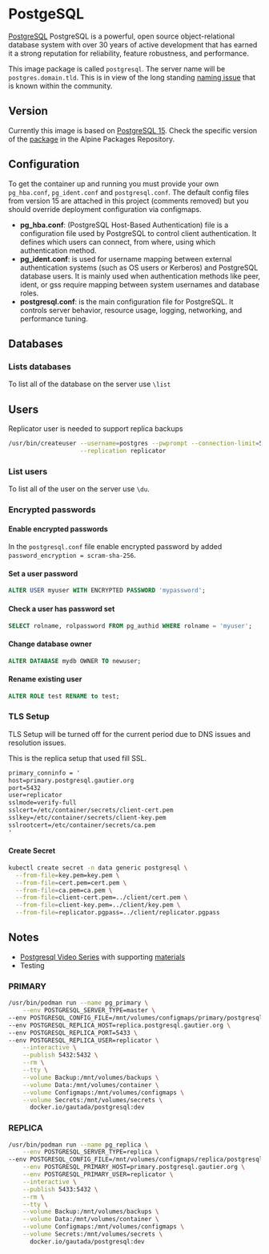 # PostgeSQL

[PostgreSQL](https://www.postgresql.org) PostgreSQL is a powerful, open
source object-relational database system with over 30 years of active
development that has earned it a strong reputation for reliability,
feature robustness, and performance.

This image package is called `postgresql`. The server name will be
`postgres.domain.tld`.  This is in view of the long standing
[naming issue](https://wiki.postgresql.org/wiki/Postgres) that is known
within the community.

## Version

Currently this image is based on
[PostgreSQL 15](https://www.postgresql.org/docs/15/index.html). Check
the specific version of the [package](https://pkgs.alpinelinux.org/packages?name=postgresql15&branch=v3.21&repo=community&arch=aarch64&origin=&flagged=&maintainer=)
in the Alpine Packages Repository.

## Configuration

To get the container up and running you must provide your own `pg_hba.conf`,
`pg_ident.conf` and `postgresql.conf`.  The default config files from
version 15 are attached in this project (comments removed) but you should
override deployment configuration via configmaps.

- **pg_hba.conf**:  (PostgreSQL Host-Based Authentication) file is a
configuration file used by PostgreSQL to control client authentication.
It defines which users can connect, from where, using which authentication
method.
- **pg_ident.conf**: is used for username mapping
between external authentication systems (such as OS users or Kerberos) and
PostgreSQL database users. It is mainly used when authentication methods like
peer, ident, or gss require mapping between system usernames and database
roles.
- **postgresql.conf**: is the main configuration file for PostgreSQL. It
controls server behavior, resource usage, logging, networking,
and performance tuning.

## Databases

### Lists databases

To list all of the database on the server use `\list`

## Users

Replicator user is needed to support replica backups

```sh
/usr/bin/createuser --username=postgres --pwprompt --connection-limit=5 \
                    --replication replicator
```

### List users

To list all of the user on the server use `\du`.

### Encrypted passwords

#### Enable encrypted passwords

In the `postgresql.conf` file enable encrypted password by added
`password_encryption = scram-sha-256`.

#### Set a user password

```sql
ALTER USER myuser WITH ENCRYPTED PASSWORD 'mypassword';
```

#### Check a user has password set

```sql
SELECT rolname, rolpassword FROM pg_authid WHERE rolname = 'myuser';
```

#### Change database owner

```sql
ALTER DATABASE mydb OWNER TO newuser;
```

#### Rename existing user

```sql
ALTER ROLE test RENAME to test;
```

### TLS Setup

TLS Setup will be turned off for the current period due to DNS issues and
resolution issues.

This is the replica setup that used fill SSL.

```txt
primary_conninfo = '
host=primary.postgresql.gautier.org
port=5432
user=replicator
sslmode=verify-full
sslcert=/etc/container/secrets/client-cert.pem
sslkey=/etc/container/secrets/client-key.pem
sslrootcert=/etc/container/secrets/ca.pem
'
```

#### Create Secret

```sh
kubectl create secret -n data generic postgresql \
  --from-file=key.pem=key.pem \
  --from-file=cert.pem=cert.pem \
  --from-file=ca.pem=ca.pem \
  --from-file=client-cert.pem=../client/cert.pem \
  --from-file=client-key.pem=../client/key.pem \
  --from-file=replicator.pgpass=../client/replicator.pgpass
```

## Notes

- [Postgresql Video Series](https://www.youtube.com/playlist?list=PLHq1uqvAteVsnMSMVp-Tcb0MSBVKQ7GLg)
with supporting [materials](https://github.com/marcel-dempers/docker-development-youtube-series)
- Testing

### PRIMARY

```sh
/usr/bin/podman run --name pg_primary \
    --env POSTGRESQL_SERVER_TYPE=master \
--env POSTGRESQL_CONFIG_FILE=/mnt/volumes/configmaps/primary/postgresql.conf \
--env POSTGRESQL_REPLICA_HOST=replica.postgresql.gautier.org \
--env POSTGRESQL_REPLICA_PORT=5433 \
--env POSTGRESQL_REPLICA_USER=replicator \
    --interactive \
    --publish 5432:5432 \
    --rm \
    --tty \
    --volume Backup:/mnt/volumes/backups \
    --volume Data:/mnt/volumes/container \
    --volume Configmaps:/mnt/volumes/configmaps \
    --volume Secrets:/mnt/volumes/secrets \
      docker.io/gautada/postgresql:dev
```

### REPLICA

```sh
/usr/bin/podman run --name pg_replica \
    --env POSTGRESQL_SERVER_TYPE=replica \
--env POSTGRESQL_CONFIG_FILE=/mnt/volumes/configmaps/replica/postgresql.conf \
    --env POSTGRESQL_PRIMARY_HOST=primary.postgresql.gautier.org \
    --env POSTGRESQL_PRIMARY_USER=replicator \
    --interactive \
    --publish 5433:5432 \
    --rm \
    --tty \
    --volume Backup:/mnt/volumes/backups \
    --volume Data:/mnt/volumes/container \
    --volume Configmaps:/mnt/volumes/configmaps \
    --volume Secrets:/mnt/volumes/secrets \
      docker.io/gautada/postgresql:dev
```
